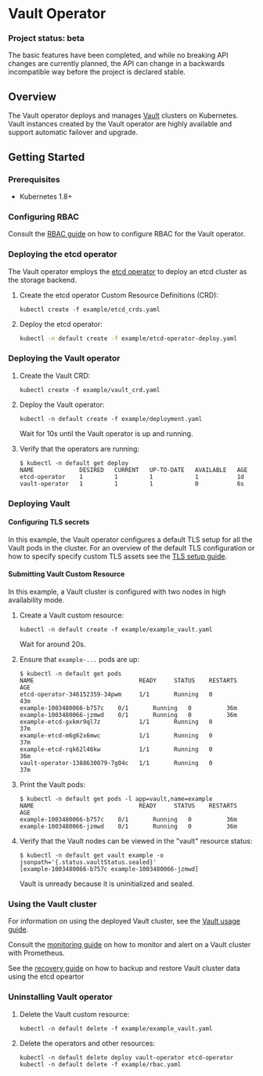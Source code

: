# Vault Operator

### Project status: beta
The basic features have been completed, and while no breaking API changes are currently planned, the API can change in a backwards incompatible way before the project is declared stable.

## Overview
The Vault operator deploys and manages [Vault][vault] clusters on Kubernetes. Vault instances created by the Vault operator are highly available and support automatic failover and upgrade.


## Getting Started

### Prerequisites

- Kubernetes 1.8+

### Configuring RBAC

Consult the [RBAC guide](./doc/user/rbac.md) on how to configure RBAC for the Vault operator.


### Deploying the etcd operator

The Vault operator employs the [etcd operator][etcd-operator] to deploy an etcd cluster as the storage backend.

1. Create the etcd operator Custom Resource Definitions (CRD):

    ```
    kubectl create -f example/etcd_crds.yaml
    ``` 
2. Deploy the etcd operator:

    ```sh
    kubectl -n default create -f example/etcd-operator-deploy.yaml
    ```

### Deploying the Vault operator

1. Create the Vault CRD:

    ```
    kubectl create -f example/vault_crd.yaml
    ```

2. Deploy the Vault operator:

    ```
    kubectl -n default create -f example/deployment.yaml
    ```

    Wait for 10s until the Vault operator is up and running.

3. Verify that the operators are running:    

      ```
      $ kubectl -n default get deploy
      NAME             DESIRED   CURRENT   UP-TO-DATE   AVAILABLE   AGE
      etcd-operator    1         1         1            1           1d
      vault-operator   1         1         1            0           6s
      ```


### Deploying Vault

#### Configuring TLS secrets

In this example, the Vault operator configures a default TLS setup for all the Vault pods in the cluster. For an overview of the default TLS configuration or how to specify specify custom TLS assets see the [TLS setup guide](doc/user/tls_setup.md).

#### Submitting Vault Custom Resource

In this example, a Vault cluster is configured with two nodes in high availability mode.

1. Create a Vault custom resource:

    ```
    kubectl -n default create -f example/example_vault.yaml
    ```

    Wait for around 20s.

2. Ensure that `example-...` pods are up:

    ```
    $ kubectl -n default get pods
    NAME                              READY     STATUS    RESTARTS   AGE
    etcd-operator-346152359-34pwm     1/1       Running   0          43m
    example-1003480066-b757c    0/1       Running   0          36m
    example-1003480066-jzmwd    0/1       Running   0          36m
    example-etcd-gxkmr9ql7z           1/1       Running   0          37m
    example-etcd-m6g62x6mwc           1/1       Running   0          37m
    example-etcd-rqk62l46kw           1/1       Running   0          36m
    vault-operator-1388630079-7g04c   1/1       Running   0          37m
    ```

3. Print the Vault pods:

    ```
    $ kubectl -n default get pods -l app=vault,name=example
    NAME                              READY     STATUS    RESTARTS   AGE
    example-1003480066-b757c    0/1       Running   0          36m
    example-1003480066-jzmwd    0/1       Running   0          36m
    ```

4. Verify that the Vault nodes can be viewed in the "vault" resource status:

      ```
      $ kubectl -n default get vault example -o jsonpath='{.status.vaultStatus.sealed}'
      [example-1003480066-b757c example-1003480066-jzmwd]
      ```

      Vault is unready because it is uninitialized and sealed.

### Using the Vault cluster

For information on using the deployed Vault cluster, see the [Vault usage guide](./doc/user/vault.md).

Consult the [monitoring guide](./doc/user/monitoring.md) on how to monitor and alert on a Vault cluster with Prometheus.

See the [recovery guide](./doc/user/recovery.md) on how to backup and restore Vault cluster data using the etcd opeartor

### Uninstalling Vault operator

1. Delete the Vault custom resource:

    ```
    kubectl -n default delete -f example/example_vault.yaml
    ```

2. Delete the operators and other resources:

    ```
    kubectl -n default delete deploy vault-operator etcd-operator
    kubectl -n default delete -f example/rbac.yaml
    ```

[vault]: https://www.vaultproject.io/
[etcd-operator]: https://github.com/coreos/etcd-operator/
